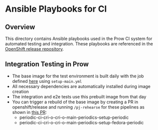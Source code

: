 # Ansible Playbooks for CI

## Overview

This directory contains Ansible playbooks used in the Prow CI system for
automated testing and integration. These playbooks are referenced in the
[OpenShift release repository](https://github.com/openshift/release/tree/master/ci-operator/step-registry/cri-o).

## Integration Testing in Prow

- The base image for the test environment is built daily with the job defined
  [here](https://github.com/openshift/release/tree/master/ci-operator/step-registry/cri-o/setup)
  using `setup-main.yml`
- All necessary dependencies are automatically installed during image creation
- The integration and e2e tests use this prebuilt image from that day
- You can trigger a rebuild of the base image by creating a PR in
  openshift/release and running `/pj-rehearse` for these pipelines
  as shown in [this PR](https://github.com/openshift/release/pull/60126):
  - periodic-ci-cri-o-cri-o-main-periodics-setup-periodic
  - periodic-ci-cri-o-cri-o-main-periodics-setup-fedora-periodic
